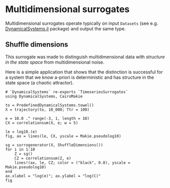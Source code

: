 # Multidimensional surrogates
Multidimensional surrogates operate typically on input `Datasets` (see e.g. [DynamicalSystems.jl](https://juliadynamics.github.io/DynamicalSystems.jl/dev/embedding/dataset/) package) and output the same type.

## Shuffle dimensions
This surrogate was made to distinguish multidimensional data with *structure in the state space* from multidimensional noise.

Here is a simple application that shows that the distinction is successful for a system that we know a-priori is deterministic and has structure in the state space (a chaotic attractor).

```@example  MAIN
# `DynamicalSystems` re-exports `TimeseriesSurrogates`
using DynamicalSystems, CairoMakie

to = PredefinedDynamicalSystems.towel()
X = trajectory(to, 10_000; Ttr = 100)

e = 10.0 .^ range(-3, 1, length = 10)
CX = correlationsum(X, e; w = 5)

le = log10.(e)
fig, ax = lines(le, CX, yscale = Makie.pseudolog10)

sg = surrogenerator(X, ShuffleDimensions())
for i in 1:10
    Z = sg()
    CZ = correlationsum(Z, e)
    lines!(ax, le, CZ; color = ("black", 0.8), yscale = Makie.pseudolog10)
end
ax.xlabel = "log(e)"; ax.ylabel = "log(C)"
fig
```
